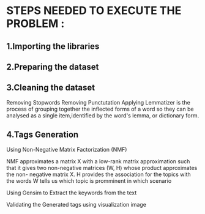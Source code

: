 # STEPS NEEDED TO EXECUTE THE PROBLEM :
## 1.Importing the libraries

## 2.Preparing the dataset

## 3.Cleaning the dataset

Removing Stopwords
Removing Punctutation
Applying Lemmatizer
is the process of grouping together the inflected forms of a word so they can be analysed as a single item,identified by the word's lemma, or dictionary form.

## 4.Tags Generation

Using Non-Negative Matrix Factorization (NMF)

NMF approximates a matrix X with a low-rank matrix approximation such that it gives two non-negative matrices (W, H) whose product approximates the non- negative matrix X. H provides the association for the topics with the words W tells us which topic is promminent in which scenario

Using Gensim to Extract the keywords from the text

Validating the Generated tags using visualization image
